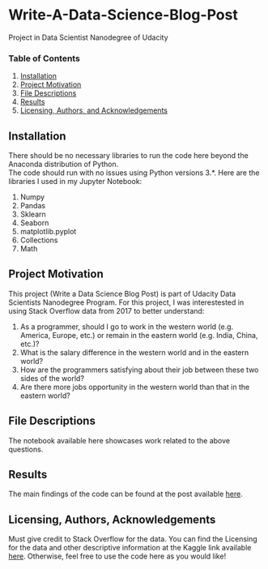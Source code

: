 # Write-A-Data-Science-Blog-Post
Project in Data Scientist Nanodegree of Udacity

### Table of Contents

1. [Installation](#installation)
2. [Project Motivation](#motivation)
3. [File Descriptions](#files)
4. [Results](#results)
5. [Licensing, Authors, and Acknowledgements](#licensing)

## Installation <a name="installation"></a>

There should be no necessary libraries to run the code here beyond the Anaconda distribution of Python.  
The code should run with no issues using Python versions 3.*.
Here are the libraries I used in my Jupyter Notebook:

1. Numpy
2. Pandas
3. Sklearn
4. Seaborn
5. matplotlib.pyplot
6. Collections
7. Math

## Project Motivation<a name="motivation"></a>

This project (Write a Data Science Blog Post) is part of Udacity Data Scientists Nanodegree Program.
For this project, I was interestested in using Stack Overflow data from 2017 to better understand:

1. As a programmer, should I go to work in the western world (e.g. America, Europe, etc.) or remain in the eastern world (e.g. India, China, etc.)?
2. What is the salary difference in the western world and in the eastern world?
3. How are the programmers satisfying about their job between these two sides of the world?
4. Are there more jobs opportunity in the western world than that in the eastern world?

## File Descriptions <a name="files"></a>

The notebook available here showcases work related to the above questions.  

## Results<a name="results"></a>

The main findings of the code can be found at the post available [here](https://medium.com/@joshua.chyeung/go-to-the-western-world-if-you-are-a-programmer-1ccfac7e413a).

## Licensing, Authors, Acknowledgements<a name="licensing"></a>

Must give credit to Stack Overflow for the data.  You can find the Licensing for the data and other descriptive information at the Kaggle link available [here](https://www.kaggle.com/stackoverflow/so-survey-2017/data).  Otherwise, feel free to use the code here as you would like! 
